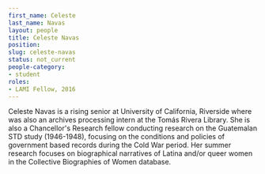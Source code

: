 ```yaml
---
first_name: Celeste
last_name: Navas
layout: people
title: Celeste Navas
position:
slug: celeste-navas
status: not_current
people-category:
- student
roles:
- LAMI Fellow, 2016
---
```


Celeste Navas is a rising senior at University of California, Riverside where was also an archives processing intern at the Tomás Rivera Library. She is also a Chancellor's Research fellow conducting research on the Guatemalan STD study (1946-1948), focusing on the conditions and policies of government based records during the Cold War period. Her summer research focuses on biographical narratives of Latina and/or queer women in the Collective Biographies of Women database.
